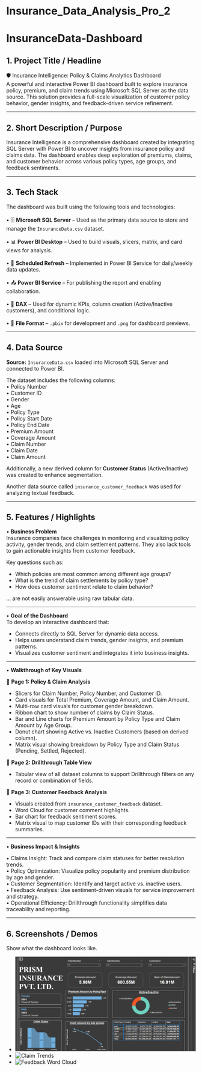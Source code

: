 # Insurance_Data_Analysis_Pro_2

# InsuranceData-Dashboard

## 1. Project Title / Headline  
🛡️ Insurance Intelligence: Policy & Claims Analytics Dashboard  
A powerful and interactive Power BI dashboard built to explore insurance policy, premium, and claim trends using Microsoft SQL Server as the data source. This solution provides a full-scale visualization of customer policy behavior, gender insights, and feedback-driven service refinement.

---

## 2. Short Description / Purpose  
Insurance Intelligence is a comprehensive dashboard created by integrating SQL Server with Power BI to uncover insights from insurance policy and claims data. The dashboard enables deep exploration of premiums, claims, and customer behavior across various policy types, age groups, and feedback sentiments.

---

## 3. Tech Stack  
The dashboard was built using the following tools and technologies:<br>  
• 🗄️ **Microsoft SQL Server** – Used as the primary data source to store and manage the `InsuranceData.csv` dataset.<br>  
• 📊 **Power BI Desktop** – Used to build visuals, slicers, matrix, and card views for analysis.<br>  
• 🔁 **Scheduled Refresh** – Implemented in Power BI Service for daily/weekly data updates.<br>  
• 📤 **Power BI Service** – For publishing the report and enabling collaboration.<br>  
• 🧠 **DAX** – Used for dynamic KPIs, column creation (Active/Inactive customers), and conditional logic.<br>  
• 📁 **File Format** – `.pbix` for development and `.png` for dashboard previews.

---

## 4. Data Source  
**Source:** `InsuranceData.csv` loaded into Microsoft SQL Server and connected to Power BI.

The dataset includes the following columns:<br>
• Policy Number<br>
• Customer ID<br>
• Gender<br>
• Age<br>
• Policy Type<br>
• Policy Start Date<br>
• Policy End Date<br>
• Premium Amount<br>
• Coverage Amount<br>
• Claim Number<br>
• Claim Date<br>
• Claim Amount<br>

Additionally, a new derived column for **Customer Status** (Active/Inactive) was created to enhance segmentation.

Another data source called `insurance_customer_feedback` was used for analyzing textual feedback.

---

## 5. Features / Highlights  

• **Business Problem**  
Insurance companies face challenges in monitoring and visualizing policy activity, gender trends, and claim settlement patterns. They also lack tools to gain actionable insights from customer feedback.

Key questions such as:  
- Which policies are most common among different age groups?  
- What is the trend of claim settlements by policy type?  
- How does customer sentiment relate to claim behavior?  

… are not easily answerable using raw tabular data.

---

• **Goal of the Dashboard**  
To develop an interactive dashboard that:  
- Connects directly to SQL Server for dynamic data access.  
- Helps users understand claim trends, gender insights, and premium patterns.  
- Visualizes customer sentiment and integrates it into business insights.

---

• **Walkthrough of Key Visuals**

📄 **Page 1: Policy & Claim Analysis**  
- Slicers for Claim Number, Policy Number, and Customer ID.  
- Card visuals for Total Premium, Coverage Amount, and Claim Amount.  
- Multi-row card visuals for customer gender breakdown.  
- Ribbon chart to show number of claims by Claim Status.  
- Bar and Line charts for Premium Amount by Policy Type and Claim Amount by Age Group.  
- Donut chart showing Active vs. Inactive Customers (based on derived column).  
- Matrix visual showing breakdown by Policy Type and Claim Status (Pending, Settled, Rejected).

📄 **Page 2: Drillthrough Table View**  
- Tabular view of all dataset columns to support Drillthrough filters on any record or combination of fields.

📄 **Page 3: Customer Feedback Analysis**  
- Visuals created from `insurance_customer_feedback` dataset.  
- Word Cloud for customer comment highlights.  
- Bar chart for feedback sentiment scores.  
- Matrix visual to map customer IDs with their corresponding feedback summaries.

---

• **Business Impact & Insights**

• Claims Insight: Track and compare claim statuses for better resolution trends.  
• Policy Optimization: Visualize policy popularity and premium distribution by age and gender.  
• Customer Segmentation: Identify and target active vs. inactive users.  
• Feedback Analysis: Use sentiment-driven visuals for service improvement and strategy.  
• Operational Efficiency: Drillthrough functionality simplifies data traceability and reporting.

---

## 6. Screenshots / Demos  
Show what the dashboard looks like.  
- ![Policy Overview](https://github.com/sainath-raja/Insurance_Data_Analysis_Pro_2/blob/main/All_Charts.png) 
- ![Claim Trends](https://github.com/yourusername/repo/assets/claim_visuals.png)  
- ![Feedback Word Cloud](https://github.com/yourusername/repo/assets/feedback_analysis.png)
